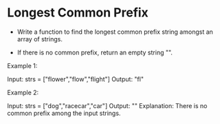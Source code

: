 # Longest Common Prefix


* Write a function to find the longest common prefix string amongst an array of strings.

* If there is no common prefix, return an empty string "".

Example 1:
 
Input: strs = ["flower","flow","flight"]
Output: "fl"


Example 2:

Input: strs = ["dog","racecar","car"]
Output: ""
Explanation: There is no common prefix among the input strings.